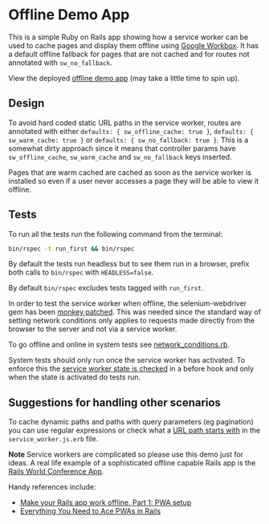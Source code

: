 # Offline Demo App

This is a simple Ruby on Rails app showing how a service worker can be used to cache pages and display them offline using [Google Workbox](https://developer.chrome.com/docs/workbox). It has a default offline fallback for pages that are not cached and for routes not annotated with `sw_no_fallback`.

View the deployed [offline demo app](https://offline-demo-app.onrender.com/) (may take a little time to spin up).

## Design

To avoid hard coded static URL paths in the service worker, routes are annotated with either `defaults: { sw_offline_cache: true }`, `defaults: { sw_warm_cache: true }` or `defaults: { sw_no_fallback: true }`. This is a somewhat dirty approach since it means that controller params have `sw_offline_cache`, `sw_warm_cache` and `sw_no_fallback` keys inserted.

Pages that are warm cached are cached as soon as the service worker is installed so even if a user never accesses a page they will be able to view it offline.

## Tests

To run all the tests run the following command from the terminal:
```sh
bin/rspec -t run_first && bin/rspec
```

By default the tests run headless but to see them run in a browser, prefix both calls to `bin/rspec` with `HEADLESS=false`.

By default `bin/rspec` excludes tests tagged with `run_first`.

In order to test the service worker when offline, the selenium-webdriver gem has been [monkey patched](https://github.com/jpawlyn/offline-demo-app/blob/main/spec/support/devtools_monkey_patch.rb). This was needed since the standard way of setting network conditions only applies to requests made directly from the browser to the server and not via a service worker.

To go offline and online in system tests see [network_conditions.rb](https://github.com/jpawlyn/offline-demo-app/blob/main/spec/support/network_conditions.rb).

System tests should only run once the service worker has activated. To enforce this the [service worker state is checked](https://github.com/jpawlyn/offline-demo-app/blob/main/spec/support/selenium_setup.rb) in a before hook and only when the state is activated do tests run.

## Suggestions for handling other scenarios

To cache dynamic paths and paths with query parameters (eg pagination) you can use regular expressions or check what a [URL path starts with](https://developer.chrome.com/docs/workbox/modules/workbox-strategies#network_first_network_falling_back_to_cache) in the `service_worker.js.erb` file.

**Note** Service workers are complicated so please use this demo just for ideas. A real life example of a sophisticated offline capable Rails app is the [Rails World Conference App](https://github.com/TelosLabs/rails-world).

Handy references include:
* [Make your Rails app work offline. Part 1: PWA setup](https://alicia-paz.medium.com/make-your-rails-app-work-offline-part-1-pwa-setup-3abff8666194)
* [Everything You Need to Ace PWAs in Rails](https://blog.codeminer42.com/everything-you-need-to-ace-pwas/)
